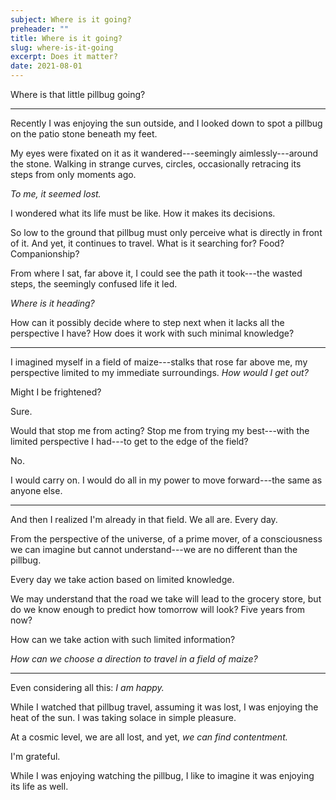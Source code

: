 ```yaml
---
subject: Where is it going?
preheader: ""
title: Where is it going?
slug: where-is-it-going
excerpt: Does it matter?
date: 2021-08-01
---
```


Where is that little pillbug going?

---

Recently I was enjoying the sun outside, and I looked down to spot a pillbug on the patio stone beneath my feet.

My eyes were fixated on it as it wandered---seemingly aimlessly---around the stone. Walking in strange curves, circles, occasionally retracing its steps from only moments ago.

*To me, it seemed lost.*

I wondered what its life must be like. How it makes its decisions.

So low to the ground that pillbug must only perceive what is directly in front of it. And yet, it continues to travel. What is it searching for? Food? Companionship?

From where I sat, far above it, I could see the path it took---the wasted steps, the seemingly confused life it led.

*Where is it heading?*

How can it possibly decide where to step next when it lacks all the perspective I have? How does it work with such minimal knowledge?

---

I imagined myself in a field of maize---stalks that rose far above me, my perspective limited to my immediate surroundings. *How would I get out?*

Might I be frightened?

Sure.

Would that stop me from acting? Stop me from trying my best---with the limited perspective I had---to get to the edge of the field?

No.

I would carry on. I would do all in my power to move forward---the same as anyone else.

---

And then I realized I'm already in that field. We all are. Every day.

From the perspective of the universe, of a prime mover, of a consciousness we can imagine but cannot understand---we are no different than the pillbug.

Every day we take action based on limited knowledge.

We may understand that the road we take will lead to the grocery store, but do we know enough to predict how tomorrow will look? Five years from now?

How can we take action with such limited information?

*How can we choose a direction to travel in a field of maize?*

---

Even considering all this: *I am happy.*

While I watched that pillbug travel, assuming it was lost, I was enjoying the heat of the sun. I was taking solace in simple pleasure.

At a cosmic level, we are all lost, and yet, *we can find contentment.*

I'm grateful.

While I was enjoying watching the pillbug, I like to imagine it was enjoying its life as well.

<!-- \- CJR -->

<!-- <br> -->

<!-- --- -->

<!-- **Recent Posts:** -->

<!-- - [Why I Write](https://www.connorjrobbins.com/blog/why-i-write?utm_source=newsletter&utm_medium=email&utm_campaign=2021-08-01)   -->
<!-- I believe that to live an intentional life, you must be self-reflective. And I find writing to be the deepest form of reflection possible. -->
<!-- - [Keep a Journal](https://www.connorjrobbins.com/blog/keep-a-journal?utm_source=newsletter&utm_medium=email&utm_campaign=2021-08-01)   -->
<!-- We are all artists, our lives our masterpieces. But what exactly are we creating? -->

<!-- --- -->

<!-- P.S. If you want to start a conversation about any of these topics, feel free to reply to this email directly. Your response will land in my inbox. -->

<!-- --- -->
